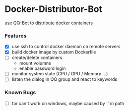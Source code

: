 # Docker-Distributor-Bot
use QQ-Bot to distribute docker containers

### Features
+ [x] use ssh to control docker daemon on remote servers
+ [x] build docker image by custom Dockerfile
+ [ ] create/delete containers
  + mount volumns
  + enable password login
+ [ ] monitor system state (CPU / GPU / Memory ...)
+ [ ] listen the dialog in QQ group and react to keywords

### Known Bugs
+ [ ] tar can't work on windows, maybe caused by '\' in path
